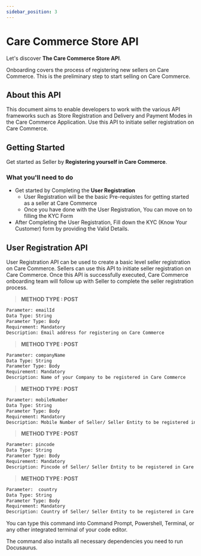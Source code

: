 ```yaml
---
sidebar_position: 3
---
```


# Care Commerce Store API

Let's discover **The Care Commerce Store API**.

Onboarding covers the process of registering new sellers on Care Commerce. This is the preliminary step to start selling on Care Commerce.

## About this API 

This document aims to enable developers to work with the various API frameworks such as Store Registration and Delivery and Payment Modes in the Care Commerce Application. Use this API to initiate seller registration on Care Commerce.

## Getting Started
Get started as Seller by  **Registering yourself in Care Commerce**.


### What you'll need to do 

- Get started by Completing the **User Registration**
  - User Registration will be the basic Pre-requistes for getting started as a seller at Care Commerce
  - Once you have done with the User Registration, You can move on to filling the KYC Form  
- After Completing the User Registration, Fill down the KYC (Know Your Customer) form by providing the Valid Details. 

## User Registration API

User Registration API can be used to create a basic level seller registration on Care Commerce. Sellers can use this API to initiate seller registration on Care Commerce. Once this API is successfully executed, Care Commerce onboarding team will follow up with Seller to complete the seller registration process.

>**METHOD TYPE : POST**

```bash
Parameter: emailId 
Data Type: String	
Parameter Type: Body	
Requirement: Mandatory	
Description: Email address for registering on Care Commerce

```

>**METHOD TYPE : POST**
```bash
Parameter: companyName
Data Type: String	
Parameter Type: Body	
Requirement: Mandatory	
Description: Name of your Company to be registered in Care Commerce
  ```

>**METHOD TYPE : POST**
```bash
Parameter: mobileNumber
Data Type: String	
Parameter Type: Body	
Requirement: Mandatory	
Description: Mobile Number of Seller/ Seller Entity to be registered in Care Commerce
  ```

>**METHOD TYPE : POST**
```bash
Parameter: pincode
Data Type: String	
Parameter Type: Body	
Requirement: Mandatory	
Description: Pincode of Seller/ Seller Entity to be registered in Care Commerce
  ```

>**METHOD TYPE : POST**
```bash
Parameter:  country
Data Type: String	
Parameter Type: Body	
Requirement: Mandatory	
Description: Country of Seller/ Seller Entity to be registered in Care Commerce
  ```




You can type this command into Command Prompt, Powershell, Terminal, or any other integrated terminal of your code editor.

The command also installs all necessary dependencies you need to run Docusaurus.


